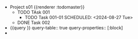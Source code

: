 - Project s01 {{renderer :todomaster}}
	- TODO TAsk 001
		- TODO Task 001-01
		  SCHEDULED: <2024-08-27 Tue>
	- DONE Task 002
- {{query }}
  query-table:: true
  query-properties:: [:block]
-